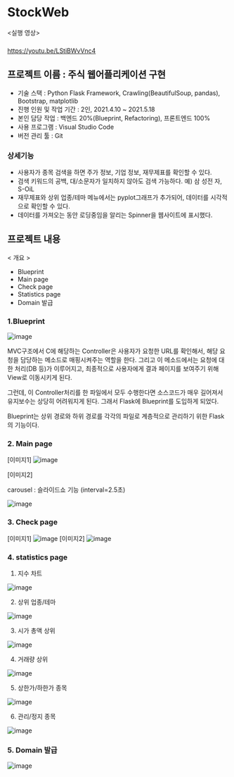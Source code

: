 # StockWeb

<실행 영상>
###
https://youtu.be/LStiBWvVnc4

###

## 프로젝트 이름 : 주식 웹어플리케이션 구현
- 기술 스택 : Python Flask Framework, Crawling(BeautifulSoup, pandas), Bootstrap, matplotlib
- 진행 인원 및 작업 기간 : 2인, 2021.4.10 ~ 2021.5.18
- 본인 담당 작업 : 백엔드 20%(Blueprint, Refactoring), 프론트엔드 100%
- 사용 프로그램 : Visual Studio Code
- 버전 관리 툴 : Git

### 상세기능
 - 사용자가 종목 검색을 하면 주가 정보, 기업 정보, 재무제표를 확인할 수 있다. 
 - 검색 키워드의 공백, 대/소문자가 일치하지 않아도 검색 가능하다. 예) 삼  성전 자, S-OiL
 - 재무제표와 상위 업종/테마 메뉴에서는 pyplot그래프가 추가되어, 데이터를 시각적으로 확인할 수 있다.
 - 데이터를 가져오는 동안 로딩중임을 알리는 Spinner을 웹사이트에 표시했다.

###

## 프로젝트 내용
< 개요 >
- Blueprint
- Main page
- Check page
- Statistics page
- Domain 발급

###

### 1.Blueprint

![image](https://user-images.githubusercontent.com/69899248/212120783-2b87bd90-c033-41db-b952-db8f2e3a0350.png)

MVC구조에서 C에 해당하는 Controller은 사용자가 요청한 URL를 확인해서, 해당 요청을 담당하는 메소드로 매핑시켜주는 역할을 한다. 그리고 이 메소드에서는 요청에 대한 처리(DB 등)가 이루어지고, 최종적으로 사용자에게 결과 페이지를 보여주기 위해 View로 이동시키게 된다.

그런데, 이 Controller처리를 한 파일에서 모두 수행한다면 소스코드가 매우 길어져서 유지보수는 상당히 어려워지게 된다. 그래서 Flask에 Blueprint를 도입하게 되었다.

Blueprint는 상위 경로와 하위 경로를 각각의 파일로 계층적으로 관리하기 위한 Flask의 기능이다.

### 

### 2. Main page

[이미지1]
![image](https://user-images.githubusercontent.com/69899248/212121342-00d89b64-6f78-4b35-b129-07aba30dd72a.png)

[이미지2]

carousel : 슬라이드쇼 기능 (interval=2.5초)

![image](https://user-images.githubusercontent.com/69899248/212121415-698fb559-1085-4db4-a5c9-4177cded0a11.png)

### 3. Check page

[이미지1]
![image](https://user-images.githubusercontent.com/69899248/212121561-06e0255d-9f1b-4ba3-91f1-048b05206166.png)
[이미지2]
![image](https://user-images.githubusercontent.com/69899248/212121635-bb2fe188-9347-4080-9dad-d58764324748.png)

### 4. statistics page

1) 지수 차트

![image](https://user-images.githubusercontent.com/69899248/212121721-4650bdd8-fc7c-460b-96f7-87a609680588.png)

2) 상위 업종/테마

![image](https://user-images.githubusercontent.com/69899248/212121830-bf345a14-019d-4a1f-8917-2a5ea49f6a56.png)

3) 시가 총액 상위

![image](https://user-images.githubusercontent.com/69899248/212121885-9b66b93c-b853-4c07-9a59-60433c5d923a.png)

4) 거래량 상위

![image](https://user-images.githubusercontent.com/69899248/212121925-eb37b472-efbb-4459-a750-05e9266c0dd5.png)

5) 상한가/하한가 종목

![image](https://user-images.githubusercontent.com/69899248/212121970-3d35bdc1-3ee6-4963-a2d8-14a5e78e7550.png)

6) 관리/정지 종목

![image](https://user-images.githubusercontent.com/69899248/212122035-04ac6f6e-c126-4bd1-a00e-834274d22e1a.png)

###

### 5. Domain 발급

![image](https://user-images.githubusercontent.com/69899248/212122104-7af1eadc-db36-4732-afa0-cb5bd5a73632.png)




